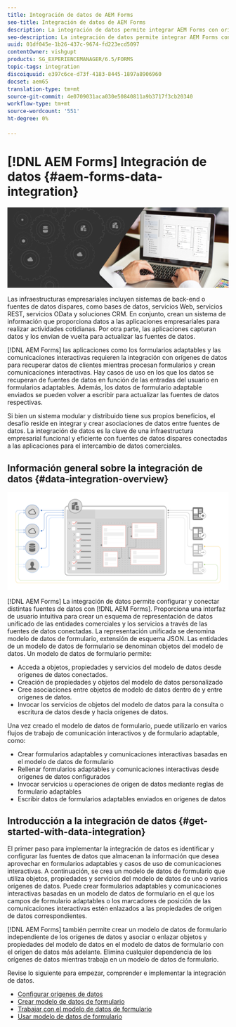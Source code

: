 ```yaml
---
title: Integración de datos de AEM Forms
seo-title: Integración de datos de AEM Forms
description: La integración de datos permite integrar AEM Forms con orígenes de datos dispares y crear un modelo de datos de formulario para crear y trabajar con formularios adaptables y comunicaciones interactivas.
seo-description: La integración de datos permite integrar AEM Forms con orígenes de datos dispares y crear un modelo de datos de formulario para crear y trabajar con formularios adaptables y comunicaciones interactivas.
uuid: 01df045e-1b26-437c-9674-fd223ecd5097
contentOwner: vishgupt
products: SG_EXPERIENCEMANAGER/6.5/FORMS
topic-tags: integration
discoiquuid: e397c6ce-d73f-4183-8445-1897a8906960
docset: aem65
translation-type: tm+mt
source-git-commit: 4e0709031aca030e50840811a9b3717f3cb20340
workflow-type: tm+mt
source-wordcount: '551'
ht-degree: 0%

---
```



# [!DNL AEM Forms] Integración de datos {#aem-forms-data-integration}

![](do-not-localize/data-integeration.png)

Las infraestructuras empresariales incluyen sistemas de back-end o fuentes de datos dispares, como bases de datos, servicios Web, servicios REST, servicios OData y soluciones CRM. En conjunto, crean un sistema de información que proporciona datos a las aplicaciones empresariales para realizar actividades cotidianas. Por otra parte, las aplicaciones capturan datos y los envían de vuelta para actualizar las fuentes de datos.

[!DNL AEM Forms] las aplicaciones como los formularios adaptables y las comunicaciones interactivas requieren la integración con orígenes de datos para recuperar datos de clientes mientras procesan formularios y crean comunicaciones interactivas. Hay casos de uso en los que los datos se recuperan de fuentes de datos en función de las entradas del usuario en formularios adaptables. Además, los datos de formulario adaptable enviados se pueden volver a escribir para actualizar las fuentes de datos respectivas.

Si bien un sistema modular y distribuido tiene sus propios beneficios, el desafío reside en integrar y crear asociaciones de datos entre fuentes de datos. La integración de datos es la clave de una infraestructura empresarial funcional y eficiente con fuentes de datos dispares conectadas a las aplicaciones para el intercambio de datos comerciales.

## Información general sobre la integración de datos {#data-integration-overview}

![aem-forms-data-integeration](assets/aem-forms-data-integeration.png)

[!DNL AEM Forms] La integración de datos permite configurar y conectar distintas fuentes de datos con [!DNL AEM Forms]. Proporciona una interfaz de usuario intuitiva para crear un esquema de representación de datos unificado de las entidades comerciales y los servicios a través de las fuentes de datos conectadas. La representación unificada se denomina modelo de datos de formulario, extensión de esquema JSON. Las entidades de un modelo de datos de formulario se denominan objetos del modelo de datos. Un modelo de datos de formulario permite:

* Acceda a objetos, propiedades y servicios del modelo de datos desde orígenes de datos conectados.
* Creación de propiedades y objetos del modelo de datos personalizado
* Cree asociaciones entre objetos de modelo de datos dentro de y entre orígenes de datos.
* Invocar los servicios de objetos del modelo de datos para la consulta o escritura de datos desde y hacia orígenes de datos.

Una vez creado el modelo de datos de formulario, puede utilizarlo en varios flujos de trabajo de comunicación interactivos y de formulario adaptable, como:

* Crear formularios adaptables y comunicaciones interactivas basadas en el modelo de datos de formulario
* Rellenar formularios adaptables y comunicaciones interactivas desde orígenes de datos configurados
* Invocar servicios u operaciones de origen de datos mediante reglas de formulario adaptables
* Escribir datos de formularios adaptables enviados en orígenes de datos

## Introducción a la integración de datos {#get-started-with-data-integration}

El primer paso para implementar la integración de datos es identificar y configurar las fuentes de datos que almacenan la información que desea aprovechar en formularios adaptables y casos de uso de comunicaciones interactivas. A continuación, se crea un modelo de datos de formulario que utiliza objetos, propiedades y servicios del modelo de datos de uno o varios orígenes de datos. Puede crear formularios adaptables y comunicaciones interactivas basadas en un modelo de datos de formulario en el que los campos de formulario adaptables o los marcadores de posición de las comunicaciones interactivas estén enlazados a las propiedades de origen de datos correspondientes.

[!DNL AEM Forms] también permite crear un modelo de datos de formulario independiente de los orígenes de datos y asociar o enlazar objetos y propiedades del modelo de datos en el modelo de datos de formulario con el origen de datos más adelante. Elimina cualquier dependencia de los orígenes de datos mientras trabaja en un modelo de datos de formulario.

Revise lo siguiente para empezar, comprender e implementar la integración de datos.

* [Configurar orígenes de datos](../../forms/using/configure-data-sources.md)
* [Crear modelo de datos de formulario](../../forms/using/create-form-data-models.md)
* [Trabajar con el modelo de datos de formulario](../../forms/using/work-with-form-data-model.md)
* [Usar modelo de datos de formulario](../../forms/using/using-form-data-model.md)

